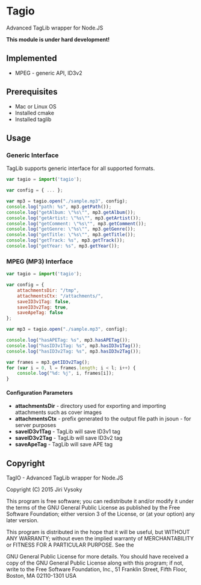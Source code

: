 # Tagio

Advanced TagLib wrapper for Node.JS

**This module is under hard development!**

## Implemented

* MPEG - generic API, ID3v2


## Prerequisites

* Mac or Linux OS
* Installed cmake
* Installed taglib

## Usage

### Generic Interface

TagLib supports generic interface for all supported formats.

```javascript
var tagio = import('tagio');

var config = { ... };

var mp3 = tagio.open("./sample.mp3", config);
console.log("path: %s", mp3.getPath());
console.log("getAlbum: \"%s\"", mp3.getAlbum());
console.log("getArtist: \"%s\"", mp3.getArtist());
console.log("getComment: \"%s\"", mp3.getComment());
console.log("getGenre: \"%s\"", mp3.getGenre());
console.log("getTitle: \"%s\"", mp3.getTitle());
console.log("getTrack: %s", mp3.getTrack());
console.log("getYear: %s", mp3.getYear());

```

### MPEG (MP3) Interface

```javascript
var tagio = import('tagio');

var config = {
	attachmentsDir: "/tmp",
	attachmentsCtx: "/attachments/",
	saveID3v1Tag: false,
	saveID3v2Tag: true,
	saveApeTag: false
};

var mp3 = tagio.open("./sample.mp3", config);

console.log("hasAPETag: %s", mp3.hasAPETag());
console.log("hasID3v1Tag: %s", mp3.hasID3v1Tag());
console.log("hasID3v2Tag: %s", mp3.hasID3v2Tag());

var frames = mp3.getID3v2Tag();
for (var i = 0, l = frames.length; i < l; i++) {
    console.log("%d: %j", i, frames[i]);
}
```

#### Configuration Parameters

* **attachmentsDir** - directory used for exporting and importing attachments such as cover images
* **attachmentsCtx** - prefix generated to the output file path in jsoun - for server purposes
* **saveID3v1Tag** - TagLib will save ID3v1 tag
* **saveID3v2Tag** - TagLib will save ID3v2 tag
* **saveApeTag** - TagLib will save APE tag

## Copyright

TagIO - Advanced TagLib wrapper for Node.JS

Copyright (C) 2015  Jiri Vysoky

This program is free software; you can redistribute it and/or modify
it under the terms of the GNU General Public License as published by
the Free Software Foundation; either version 3 of the License, or
(at your option) any later version.

This program is distributed in the hope that it will be useful,
but WITHOUT ANY WARRANTY; without even the implied warranty of
MERCHANTABILITY or FITNESS FOR A PARTICULAR PURPOSE.  See the

GNU General Public License for more details.
You should have received a copy of the GNU General Public License
along with this program; if not, write to the Free Software Foundation,
Inc., 51 Franklin Street, Fifth Floor, Boston, MA 02110-1301  USA
